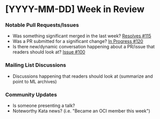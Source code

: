 # [YYYY-MM-DD] Week in Review 

### Notable Pull Requests/Issues

- Was something significant merged in the last week?  [Resolves #115](https://example.com/resolved/pull/request)
- Was a PR submitted for a significant change? [In Progress #120](https://example.com/pull/request)
- Is there new/dynamic conversation happening about a PR/issue that readers should look at? [Issue #100](https://example.com/open/issue)

### Mailing List Discussions

- Discussions happening that readers should look at (summarize and point to ML archives)

### Community Updates

- Is someone presenting a talk?
- Noteworthy Kata news? (i.e. "Became an OCI member this week")
